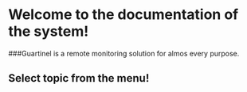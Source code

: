 # Welcome to the documentation of the system!

###Guartinel is a remote monitoring solution for almos every purpose.

## Select topic from the menu!


